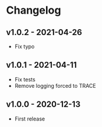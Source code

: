 # Changelog

## v1.0.2 - 2021-04-26

* Fix typo

## v1.0.1 - 2021-04-11

* Fix tests
* Remove logging forced to TRACE

## v1.0.0 - 2020-12-13

* First release

